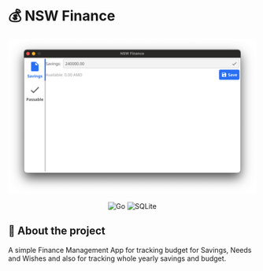 # 💰 NSW Finance

![Screenshot](./screenshot.png)

<div align="center">
  <img src="https://img.shields.io/badge/go-%2300ADD8.svg?style=for-the-badge&logo=go&logoColor=white" alt="Go" title="Go">
  <img src="https://img.shields.io/badge/sqlite-%2307405e.svg?style=for-the-badge&logo=sqlite&logoColor=white" alt="SQLite" title="SQLite">
</div>

## 📝 About the project
A simple Finance Management App for tracking budget for Savings, Needs and Wishes and also for tracking whole yearly savings and budget.